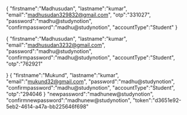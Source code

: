 {
   "firstname":"Madhusudan",
    "lastname":"kumar",
     "email":"madhusudan329832@gmail.com",
     "otp":"331027",
     "password":"madhu@studynotion",
     "confirmpassword":"madhu@studynotion",
     "accountType":"Student"
}

{
     "firstname":"Madhusudan",
    "lastname":"kumar",
     "email":"madhusudan3232@gmail.com",
     "password":"madhu@studynotion",
     "confirmpassword":"madhu@studynotion",
     "accountType":"Student",
       "otp":"762921"
   
}
{
        "firstname":"Mukund",
    "lastname":"kumar",
     "email":"mukund32@gmail.com",
     "password":"madhu@studynotion",
     "confirmpassword":"madhu@studynotion",
     "accountType":"Student",
       "otp":"294046
}
 "newpassword":"madhunew@studynotion",
    "confirmnewpassword":"madhunew@studynotion",
    "token":"d3651e92-5eb2-4614-a47a-bb225646f698"